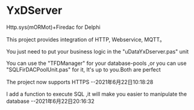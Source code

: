 # YxDServer
Http.sys(mORMot)+Firedac for Delphi

This project provides integration of HTTP, Webservice, MQTT。

You just need to put your business logic in the "uDataYxDserver.pas" unit

You can use the "TFDManager" for your database-pools ,or you can use "SQLFirDACPoolUnit.pas" for it, It's up to you.Both are perfect

The project now supports HTTPS --2021年6月22日10:18:28

I add a function to execute SQL ,it will make you easier to manipulate the database --2021年6月22日20:16:32
